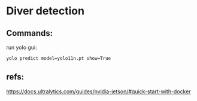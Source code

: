 # Diver detection



## Commands:

run yolo gui:
```bash
yolo predict model=yolo11n.pt show=True
```

## refs:

https://docs.ultralytics.com/guides/nvidia-jetson/#quick-start-with-docker